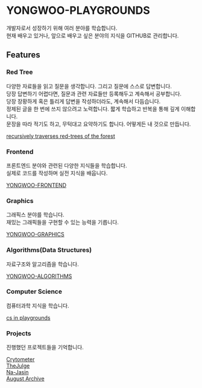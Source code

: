 # YONGWOO-PLAYGROUNDS

개발자로서 성장하기 위해 여러 분야를 학습합니다.<br>
현재 배우고 있거나, 앞으로 배우고 싶은 분야의 지식을 GITHUB로 관리합니다.

## Features

### Red Tree

다양한 자료들을 읽고 질문을 생각합니다. 그리고 질문에 스스로 답변합니다.<br>
당장 답변하기 어렵다면, 질문과 관련 자료들만 등록해두고 계속해서 공부합니다.<br>
당장 장황하게 혹은 틀리게 답변을 작성하더라도, 계속해서 다듬습니다.<br>
정제된 글을 한 번에 쓰지 않으려고 노력합니다. 짧게 학습하고 반복을 통해 깊게 이해합니다.<br>
문장을 따라 적기도 하고, 무턱대고 요약하기도 합니다. 어떻게든 내 것으로 만듭니다.

[recursively traverses red-trees of the forest](https://github.com/wooleejaan/yw-playgrounds/tree/main/_red-trees)

### Frontend

프론트엔드 분야와 관련된 다양한 지식들을 학습합니다.<br>
실제로 코드를 작성하며 실전 지식을 배웁니다.

[YONGWOO-FRONTEND](https://github.com/wooleejaan/yw-frontend)

### Graphics

그래픽스 분야를 학습니다.<br>
재밌는 그래픽들을 구현할 수 있는 능력을 기릅니다.

[YONGWOO-GRAPHICS](https://github.com/wooleejaan/yw-graphics)

### Algorithms(Data Structures)

자료구조와 알고리즘을 학습니다.

[YONGWOO-ALGORITHMS](https://github.com/wooleejaan/yw-algorithms)

### Computer Science

컴퓨터과학 지식을 학습니다.

[cs in playgrounds](https://github.com/wooleejaan/yw-playgrounds/tree/main/_computer-science)

### Projects

진행했던 프로젝트들을 기억합니다.

[Crytometer](https://github.com/codeit-bootcamp-frontend/0-crypto-meter-technokings)<br>
[TheJulge](https://github.com/codeit-bootcamp-frontend/0-the-julge-young-developers)<br>
[Na-Jasin](https://github.com/najasin/na-jasin-fe)<br>
[August Archive](https://github.com/wooleejaan/august-archive)<br>
